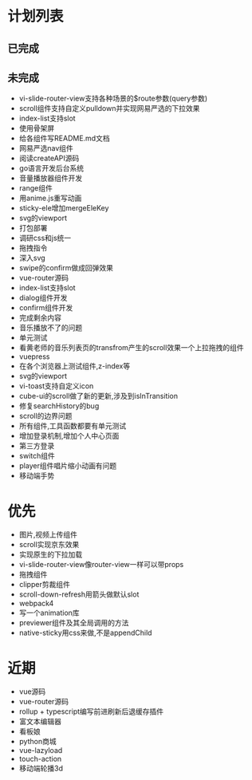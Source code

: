 # 计划列表

## 已完成

## 未完成
- vi-slide-router-view支持各种场景的$route参数(query参数)
- scroll组件支持自定义pulldown并实现网易严选的下拉效果
- index-list支持slot
- 使用骨架屏
- 给各组件写README.md文档
- 网易严选nav组件
- 阅读createAPI源码
- go语言开发后台系统
- 音量播放器组件开发
- range组件
- 用anime.js重写动画
- sticky-ele增加mergeEleKey
- svg的viewport
- 打包部署
- 调研css和js统一
- 拖拽指令
- 深入svg
- swipe的confirm做成回弹效果
- vue-router源码
- index-list支持slot
- dialog组件开发
- confirm组件开发
- 完成剩余内容
- 音乐播放不了的问题
- 单元测试
- 看黄老师的音乐列表页的transfrom产生的scroll效果一个上拉拖拽的组件
- vuepress
- 在各个浏览器上测试组件,z-index等
- svg的viewport
- vi-toast支持自定义icon
- cube-ui的scroll做了新的更新,涉及到isInTransition
- 修复searchHistory的bug
- scroll的边界问题
- 所有组件,工具函数都要有单元测试
- 增加登录机制,增加个人中心页面
- 第三方登录
- switch组件
- player组件唱片缩小动画有问题
- 移动端手势

# 优先
- 图片,视频上传组件
- scroll实现京东效果
- 实现原生的下拉加载
- vi-slide-router-view像router-view一样可以带props
- 拖拽组件
- clipper剪裁组件
- scroll-down-refresh用箭头做默认slot
- webpack4
- 写一个animation库
- previewer组件及其全局调用的方法
- native-sticky用css来做,不是appendChild

# 近期
- vue源码
- vue-router源码
- rollup + typescript编写前进刷新后退缓存插件
- 富文本编辑器
- 看板娘
- python商城
- vue-lazyload
- touch-action
- 移动端轮播3d
